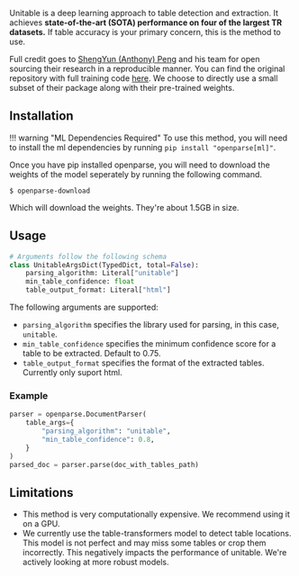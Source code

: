 Unitable is a deep learning approach to table detection and extraction.  It achieves **state-of-the-art (SOTA) performance on four of the largest TR datasets.** If table accuracy is your primary concern, this is the method to use.

Full credit goes to [ShengYun (Anthony) Peng](https://github.com/ShengYun-Peng) and his team for open sourcing their research in a reproducible manner. You can find the original repository with full training code [here](https://github.com/poloclub/unitable). We choose to directly use a small subset of their package along with their pre-trained weights.

## Installation

!!! warning "ML Dependencies Required"
    To use this method, you will need to install the ml dependencies by running `pip install "openparse[ml]"`.

Once you have pip installed openparse, you will need to download the weights of the model seperately by running the following command.

```console
$ openparse-download
```

Which will download the weights. They're about 1.5GB in size.


## Usage

```python
# Arguments follow the following schema
class UnitableArgsDict(TypedDict, total=False):
    parsing_algorithm: Literal["unitable"]
    min_table_confidence: float
    table_output_format: Literal["html"]

```

The following arguments are supported:

- `parsing_algorithm` specifies the library used for parsing, in this case, `unitable`.
- `min_table_confidence` specifies the minimum confidence score for a table to be extracted. Default to 0.75.
- `table_output_format` specifies the format of the extracted tables. Currently only suport html.


### Example


```python
parser = openparse.DocumentParser(
    table_args={
        "parsing_algorithm": "unitable",
        "min_table_confidence": 0.8,
    }
)
parsed_doc = parser.parse(doc_with_tables_path)
```

## Limitations

- This method is very computationally expensive. We recommend using it on a GPU.
- We currently use the table-transformers model to detect table locations. This model is not perfect and may miss some tables or crop them incorrectly. This negatively impacts the performance of unitable. We're actively looking at more robust models.

